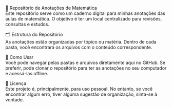 📖 Repositório de Anotações de Matemática  
Este repositório serve como um caderno digital para minhas anotações das aulas de matemática. O objetivo é ter um local centralizado para revisões, consultas e estudos.

🗂️ Estrutura do Repositório  
As anotações estão organizadas por tópico ou matéria. Dentro de cada pasta, você encontrará os arquivos com o conteúdo correspondente.

📝 Como Usar  
Você pode navegar pelas pastas e arquivos diretamente aqui no GitHub. Se preferir, pode clonar o repositório para ter as anotações no seu computador e acessá-las offline.

📄 Licença  
Este projeto é, principalmente, para uso pessoal. No entanto, se você encontrar algum erro, tiver alguma sugestão de organização, sinta-se à vontade.
